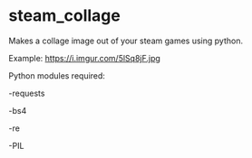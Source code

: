 # steam_collage
Makes a collage image out of your steam games using python.

Example: https://i.imgur.com/5lSq8jF.jpg 

Python modules required:

-requests

-bs4

-re

-PIL

